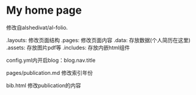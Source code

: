 # My home page

修改自alshedivat/al-folio.

.layouts: 修改页面结构
.pages: 修改页面内容
.data: 存放数据(个人简历在这里)
.assets: 存放图片pdf等
.includes: 存放内嵌html组件

config.yml内开启blog：blog.nav.title

pages/publication.md 修改索引年份

bib.html 修改publication的内容

